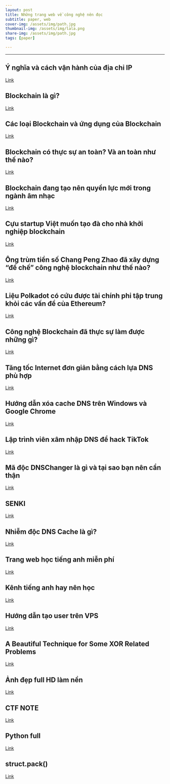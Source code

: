 ```yaml
---
layout: post
title: Những trang web về công nghệ nên đọc
subtitle: paper, web
cover-img: /assets/img/path.jpg
thumbnail-img: /assets/img/lala.png
share-img: /assets/img/path.jpg
tags: [paper]

---
```



<style TYPE="text/css">
code.has-jax {font: inherit; font-size: 100%; background: inherit; border: inherit;}
</style>
<script type="text/x-mathjax-config">
MathJax.Hub.Config({
    tex2jax: {
        inlineMath: [['$','$'], ['\\(','\\)']],
        skipTags: ['script', 'noscript', 'style', 'textarea', 'pre'] // removed 'code' entry
    }
});
MathJax.Hub.Queue(function() {
    var all = MathJax.Hub.getAllJax(), i;
    for(i = 0; i < all.length; i += 1) {
        all[i].SourceElement().parentNode.className += ' has-jax';
    }
});
</script>
<script type="text/javascript" src="https://cdnjs.cloudflare.com/ajax/libs/mathjax/2.7.4/MathJax.js?config=TeX-AMS_HTML-full"></script>

----------------

## Ý nghĩa và cách vận hành của địa chỉ IP

[Link](https://vnreview.vn/thread-old/y-nghia-va-cach-van-hanh-cua-dia-chi-ip.2412275)

## Blockchain là gì?

[Link](https://vnreview.vn/thread-old/blockchain-la-gi.2831464)

## Các loại Blockchain và ứng dụng của Blockchain

[Link](https://vnreview.vn/thread-old/cac-loai-blockchain-va-ung-dung-cua-blockchain.2832911)

## Blockchain có thực sự an toàn? Và an toàn như thế nào?

[Link](https://vnreview.vn/thread-old/blockchain-co-thuc-su-an-toan-va-an-toan-nhu-the-nao.2475759)

## Blockchain đang tạo nên quyền lực mới trong ngành âm nhạc

[Link](https://vnreview.vn/thread-old/blockchain-dang-tao-nen-quyen-luc-moi-trong-nganh-am-nhac.3496256)

## Cựu startup Việt muốn tạo đà cho nhà khởi nghiệp blockchain

[Link](https://vnreview.vn/thread/cuu-startup-viet-muon-tao-da-cho-nha-khoi-nghiep-blockchain.562949953437591)

## Ông trùm tiền số Chang Peng Zhao đã xây dựng “đế chế” công nghệ blockchain như thế nào?

[Link](https://vnreview.vn/thread-old/ong-trum-tien-so-chang-peng-zhao-da-xay-dung-de-che-cong-nghe-blockchain-nhu-the-nao.3486400)

## Liệu Polkadot có cứu được tài chính phi tập trung khỏi các vấn đề của Ethereum?

[Link](https://vnreview.vn/thread/lieu-polkadot-co-cuu-duoc-tai-chinh-phi-tap-trung-khoi-cac-van-de-cua-ethereum.492581209261576)

## Công nghệ Blockchain đã thực sự làm được những gì?

[Link](https://vnreview.vn/thread-old/cong-nghe-blockchain-da-thuc-su-lam-duoc-nhung-gi.2969324)

## Tăng tốc Internet đơn giản bằng cách lựa DNS phù hợp 

[Link](https://vnreview.vn/thread-old/tang-toc-internet-don-gian-bang-cach-lua-dns-phu-hop.1979353)

## Hướng dẫn xóa cache DNS trên Windows và Google Chrome

[Link](https://vnreview.vn/thread-old/huong-dan-xoa-cache-dns-tren-windows-va-google-chrome.2290074)

## Lập trình viên xâm nhập DNS để hack TikTok

[Link](https://vnreview.vn/thread-old/lap-trinh-vien-xam-nhap-dns-de-hack-tiktok.3128912)

## Mã độc DNSChanger là gì và tại sao bạn nên cẩn thận

[Link](https://vnreview.vn/thread-old/ma-doc-dnschanger-la-gi-va-tai-sao-ban-nen-can-than.213135)

## SENKI 

[Link](https://www.senki.org/)

## Nhiễm độc DNS Cache là gì?

[Link](https://vnreview.vn/thread-old/nhiem-docdns-cache-la-gi.522020)

## Trang web học tiếng anh miễn phí

[Link](https://tikibook.com/trang-web-hoc-tieng-anh-toeic-mien-phi-pr18811.html)

## Kênh tiếng anh hay nên học

[Link](https://www.studytienganh.vn/category/62)

## Hướng dẫn tạo user trên VPS 

[Link](https://www.youtube.com/watch?v=ItW_QQ96vzk)

## A Beautiful Technique for Some XOR Related Problems

[Link](https://codeforces.com/blog/entry/68953)

## Ảnh đẹp full HD làm nền

[Link](https://unsplash.com/backgrounds/desktop/hd)

## CTF NOTE

[Link](https://www.ctfnote.com/crypto/cryptohack/elliptic-curves/starter)

## Python full 

[Link](https://pythontic.com/modules/socket/udp-client-server-example)

## struct.pack()

[Link](https://docs.python.org/3/library/struct.html)





